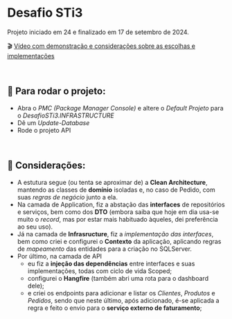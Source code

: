 # Desafio STi3

Projeto iniciado em 24 e finalizado em 17 de setembro de 2024.

🎬 [Vídeo com demonstração e considerações sobre as escolhas e implementações](https://www.youtube.com/watch?v=GbnOcJtsxlc)  

<br>
  
## 🚩 Para rodar o projeto:

- Abra o *PMC (Package Manager Console)* e altere o *Default Projeto* para o *DesafioSTi3.INFRASTRUCTURE*
- Dê um *Update-Database*
- Rode o projeto API

<br>

## 💭 Considerações:

- A estutura segue (ou tenta se aproximar de) a **Clean Architecture**, mantendo as classes de **domínio** isoladas e, no caso de Pedido, com suas *regras de negócio* junto a ela.
- Na camada de Application, fiz a abstação das **interfaces** de repositórios e serviços, bem como dos **DTO** (embora saiba que hoje em dia usa-se muito o *record*, mas por estar mais habituado àqueles, dei preferência ao seu uso).
- Já na camada de **Infrasructure**, fiz a *implementação das interfaces*, bem como criei e configurei o **Contexto** da aplicação, aplicando regras de *mapeamento* das entidades para a criação no SQLServer.
- Por último, na camada de API
  -  eu fiz a **injeção das dependências** entre interfaces e suas implementações, todas com ciclo de vida Scoped;
  -  configurei o **Hangfire** (também abri uma rota para o dashboard dele);
  -  e criei os endpoints para adicionar e listar os *Clientes*, *Produtos* e *Pedidos*, sendo que neste último, após adicionado, é-se aplicada a regra e feito o envio para o **serviço externo de faturamento**;
